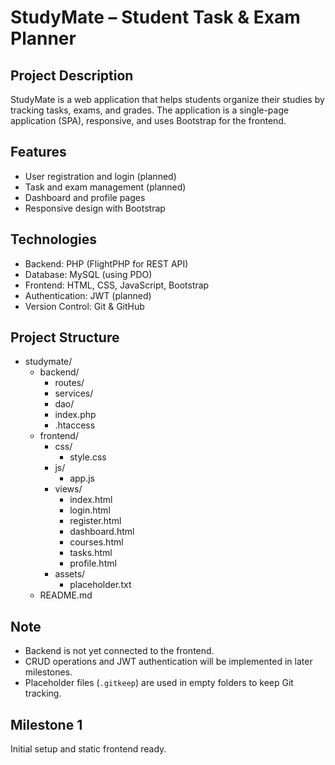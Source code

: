 # StudyMate – Student Task & Exam Planner

## Project Description
StudyMate is a web application that helps students organize their studies by tracking tasks, exams, and grades. The application is a single-page application (SPA), responsive, and uses Bootstrap for the frontend.

## Features
- User registration and login (planned)
- Task and exam management (planned)
- Dashboard and profile pages
- Responsive design with Bootstrap

## Technologies
- Backend: PHP (FlightPHP for REST API)
- Database: MySQL (using PDO)
- Frontend: HTML, CSS, JavaScript, Bootstrap
- Authentication: JWT (planned)
- Version Control: Git & GitHub

## Project Structure

- studymate/
  - backend/
    - routes/
    - services/
    - dao/
    - index.php
    - .htaccess
  - frontend/
    - css/
      - style.css
    - js/
      - app.js
    - views/
      - index.html
      - login.html
      - register.html
      - dashboard.html
      - courses.html
      - tasks.html
      - profile.html
    - assets/
      - placeholder.txt
  - README.md



## Note
- Backend is not yet connected to the frontend.  
- CRUD operations and JWT authentication will be implemented in later milestones.  
- Placeholder files (`.gitkeep`) are used in empty folders to keep Git tracking.

## Milestone 1
Initial setup and static frontend ready.


